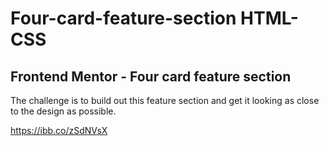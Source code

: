 # Four-card-feature-section HTML-CSS

## Frontend Mentor - Four card feature section

The challenge is to build out this feature section and get it looking as close to the design as possible.

https://ibb.co/zSdNVsX

